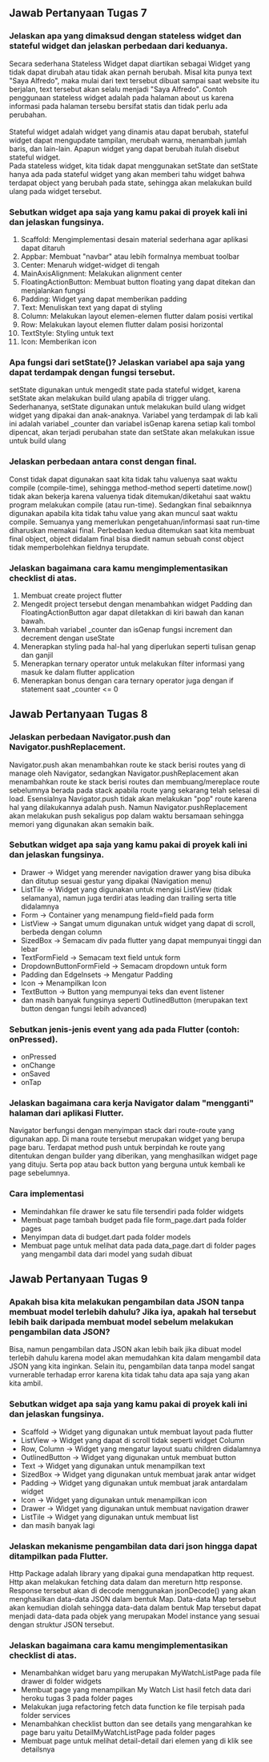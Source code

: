 ## Jawab Pertanyaan Tugas 7

### Jelaskan apa yang dimaksud dengan stateless widget dan stateful widget dan jelaskan perbedaan dari keduanya.

Secara sederhana Stateless Widget dapat diartikan sebagai Widget yang tidak dapat dirubah atau tidak akan pernah berubah. Misal kita punya text "Saya Alfredo", maka mulai dari text tersebut dibuat sampai saat website itu berjalan, text tersebut akan selalu menjadi "Saya Alfredo". Contoh penggunaan stateless widget adalah pada halaman about us karena informasi pada halaman tersebu bersifat statis dan tidak perlu ada perubahan.<br/><br/>
Stateful widget adalah widget yang dinamis atau dapat berubah, stateful widget dapat mengupdate tampilan, merubah warna, menambah jumlah baris, dan lain-lain. Apapun widget yang dapat berubah itulah disebut stateful widget. <br>
Pada stateless widget, kita tidak dapat menggunakan setState dan setState hanya ada pada stateful widget yang akan memberi tahu widget bahwa terdapat object yang berubah pada state, sehingga akan melakukan build ulang pada widget tersebut.<br>

### Sebutkan widget apa saja yang kamu pakai di proyek kali ini dan jelaskan fungsinya.

1. Scaffold: Mengimplementasi desain material sederhana agar aplikasi dapat ditaruh
2. Appbar: Membuat "navbar" atau lebih formalnya membuat toolbar
3. Center: Menaruh widget-widget di tengah
4. MainAxisAlignment: Melakukan alignment center
5. FloatingActionButton: Membuat button floating yang dapat ditekan dan menjalankan fungsi
6. Padding: Widget yang dapat memberikan padding
7. Text: Menuliskan text yang dapat di styling
8. Column: Melakukan layout elemen-elemen flutter dalam posisi vertikal
9. Row: Melakukan layout elemen flutter dalam posisi horizontal
10. TextStyle: Styling untuk text
11. Icon: Memberikan icon

### Apa fungsi dari setState()? Jelaskan variabel apa saja yang dapat terdampak dengan fungsi tersebut.

setState digunakan untuk mengedit state pada stateful widget, karena setState akan melakukan build ulang apabila di trigger ulang. Sederhananya, setState digunakan untuk melakukan build ulang widget widget yang dipakai dan anak-anaknya. Variabel yang terdampak di lab kali ini adalah variabel \_counter dan variabel isGenap karena setiap kali tombol dipencat, akan terjadi perubahan state dan setState akan melakukan issue untuk build ulang

### Jelaskan perbedaan antara const dengan final.

Const tidak dapat digunakan saat kita tidak tahu valuenya saat waktu compile (compile-time), sehingga method-method seperti datetime.now() tidak akan bekerja karena valuenya tidak ditemukan/diketahui saat waktu program melakukan compile (atau run-time). Sedangkan final sebaiknnya digunakan apabila kita tidak tahu value yang akan muncul saat waktu compile. Semuanya yang memerlukan pengetahuan/informasi saat run-time diharuskan memakai final. Perbedaan kedua ditemukan saat kita membuat final object, object didalam final bisa diedit namun sebuah const object tidak memperbolehkan fieldnya terupdate.

### Jelaskan bagaimana cara kamu mengimplementasikan checklist di atas.

1. Membuat create project flutter
2. Mengedit project tersebut dengan menambahkan widget Padding dan FloatingActionButton agar dapat diletakkan di kiri bawah dan kanan bawah.
3. Menambah variabel \_counter dan isGenap fungsi increment dan decrement dengan useState
4. Menerapkan styling pada hal-hal yang diperlukan seperti tulisan genap dan ganjil
5. Menerapkan ternary operator untuk melakukan filter informasi yang masuk ke dalam flutter application
6. Menerapkan bonus dengan cara ternary operator juga dengan if statement saat \_counter <= 0

## Jawab Pertanyaan Tugas 8

### Jelaskan perbedaan Navigator.push dan Navigator.pushReplacement.

Navigator.push akan menambahkan route ke stack berisi routes yang di manage oleh Navigator, sedangkan Navigator.pushReplacement akan menambahkan route ke stack berisi routes dan membuang/mereplace route sebelumnya berada pada stack apabila route yang sekarang telah selesai di load. Esensialnya Navigator.push tidak akan melakukan "pop" route karena hal yang dilakukannya adalah push. Namun Navigator.pushReplacement akan melakukan push sekaligus pop dalam waktu bersamaan sehingga memori yang digunakan akan semakin baik.

### Sebutkan widget apa saja yang kamu pakai di proyek kali ini dan jelaskan fungsinya.

-   Drawer -> Widget yang merender navigation drawer yang bisa dibuka dan ditutup sesuai gestur yang dipakai (Navigation menu)
-   ListTile -> Widget yang digunakan untuk mengisi ListView (tidak selamanya), namun juga terdiri atas leading dan trailing serta title didalamnya
-   Form -> Container yang menampung field=field pada form
-   ListView -> Sangat umum digunakan untuk widget yang dapat di scroll, berbeda dengan column
-   SizedBox -> Semacam div pada flutter yang dapat mempunyai tinggi dan lebar
-   TextFormField -> Semacam text field untuk form
-   DropdownButtonFormField -> Semacam dropdown untuk form
-   Padding dan EdgeInsets -> Mengatur Padding
-   Icon -> Menampilkan Icon
-   TextButton -> Button yang mempunyai teks dan event listener
-   dan masih banyak fungsinya seperti OutlinedButton (merupakan text button dengan fungsi lebih advanced)

### Sebutkan jenis-jenis event yang ada pada Flutter (contoh: onPressed).

-   onPressed
-   onChange
-   onSaved
-   onTap

### Jelaskan bagaimana cara kerja Navigator dalam "mengganti" halaman dari aplikasi Flutter.

Navigator berfungsi dengan menyimpan stack dari route-route yang digunakan app. Di mana route tersebut merupakan widget yang berupa page baru. Terdapat method push untuk berpindah ke route yang ditentukan dengan builder yang diberikan, yang menghasilkan widget page yang dituju. Serta pop atau back button yang berguna untuk kembali ke page sebelumnya.

### Cara implementasi

-   Memindahkan file drawer ke satu file tersendiri pada folder widgets
-   Membuat page tambah budget pada file form_page.dart pada folder pages
-   Menyimpan data di budget.dart pada folder models
-   Membuat page untuk melihat data pada data_page.dart di folder pages yang mengambil data dari model yang sudah dibuat

## Jawab Pertanyaan Tugas 9

### Apakah bisa kita melakukan pengambilan data JSON tanpa membuat model terlebih dahulu? Jika iya, apakah hal tersebut lebih baik daripada membuat model sebelum melakukan pengambilan data JSON?

Bisa, namun pengambilan data JSON akan lebih baik jika dibuat model terlebih dahulu karena model akan memudahkan kita dalam mengambil data JSON yang kita inginkan. Selain itu, pengambilan data tanpa model sangat vurnerable terhadap error karena kita tidak tahu data apa saja yang akan kita ambil.

### Sebutkan widget apa saja yang kamu pakai di proyek kali ini dan jelaskan fungsinya.

-   Scaffold -> Widget yang digunakan untuk membuat layout pada flutter
-   ListView -> Widget yang dapat di scroll tidak seperti widget Column
-   Row, Column -> Widget yang mengatur layout suatu children didalamnya
-   OutlinedButton -> Widget yang digunakan untuk membuat button
-   Text -> Widget yang digunakan untuk menampilkan text
-   SizedBox -> Widget yang digunakan untuk membuat jarak antar widget
-   Padding -> Widget yang digunakan untuk membuat jarak antardalam widget
-   Icon -> Widget yang digunakan untuk menampilkan icon
-   Drawer -> Widget yang digunakan untuk membuat navigation drawer
-   ListTile -> Widget yang digunakan untuk membuat list
-   dan masih banyak lagi

### Jelaskan mekanisme pengambilan data dari json hingga dapat ditampilkan pada Flutter.

Http Package adalah library yang dipakai guna mendapatkan http request. Http akan melakukan fetching data dalam dan mereturn http response. Response tersebut akan di decode menggunakan jsonDecode() yang akan menghasilkan data-data JSON dalam bentuk Map. Data-data Map tersebut akan kemudian diolah sehingga data-data dalam bentuk Map tersebut dapat menjadi data-data pada objek yang merupakan Model instance yang sesuai dengan struktur JSON tersebut.

### Jelaskan bagaimana cara kamu mengimplementasikan checklist di atas.

-   Menambahkan widget baru yang merupakan MyWatchListPage pada file drawer di folder widgets
-   Membuat page yang menampilkan My Watch List hasil fetch data dari heroku tugas 3 pada folder pages
-   Melakukan juga refactoring fetch data function ke file terpisah pada folder services
-   Menambahkan checklist button dan see details yang mengarahkan ke page baru yaitu DetailMyWatchListPage pada folder pages
-   Membuat page untuk melihat detail-detail dari elemen yang di klik see detailsnya
